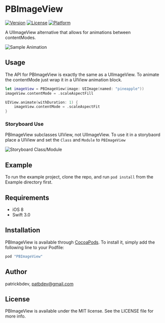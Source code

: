 # PBImageView

[![Version](https://img.shields.io/cocoapods/v/PBImageView.svg?style=flat)](http://cocoapods.org/pods/PBImageView)
[![License](https://img.shields.io/cocoapods/l/PBImageView.svg?style=flat)](http://cocoapods.org/pods/PBImageView)
[![Platform](https://img.shields.io/cocoapods/p/PBImageView.svg?style=flat)](http://cocoapods.org/pods/PBImageView)

A UIImageView alternative that allows for animations between contentModes.

![Sample Animation](https://github.com/patrickbdev/PBImageView/raw/master/Images/ExampleAnimation.gif)

## Usage

The API for PBImageView is exactly the same as a UIImageView.
To animate the contentMode just wrap it in a UIView animation block.

```swift
let imageView = PBImageView(image: UIImage(named: "pineapple"))
imageView.contentMode = .scaleAspectFill

UIView.animate(withDuration: 1) {
    imageView.contentMode = .scaleAspectFit
}
```

### Storyboard Use

PBImageView subclasses UIView, not UIImageView. To use it in a storybaord place a UIView and set the `Class` and `Module` to `PBImageView`

![Storyboard Class/Module](https://github.com/patrickbdev/PBImageView/raw/master/Images/StoryboardClassModule.png)

## Example

To run the example project, clone the repo, and run `pod install` from the Example directory first.

## Requirements

* iOS 8
* Swift 3.0

## Installation

PBImageView is available through [CocoaPods](http://cocoapods.org). To install
it, simply add the following line to your Podfile:

```ruby
pod "PBImageView"
```

## Author

patrickbdev, patbdev@gmail.com

## License

PBImageView is available under the MIT license. See the LICENSE file for more info.
